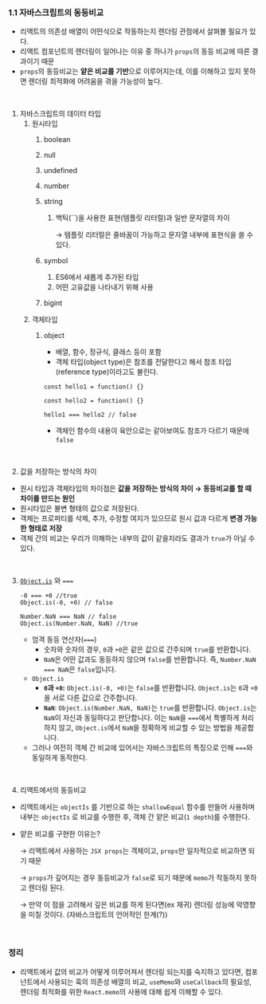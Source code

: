 ### 1.1 자바스크립트의 동등비교

- 리액트의 의존성 배열이 어떤식으로 작동하는지 렌더링 관점에서 살펴볼 필요가 있다.
- 리액트 컴포넌트의 렌더링이 일어나는 이유 중 하나가 `props`의 동등 비교에 따른 결과이기 때문
- `props`의 동등비교는 **얕은 비교를 기반**으로 이루어지는데, 이를 이해하고 있지 못하면 렌더링 최적화에 어려움을 겪을 가능성이 높다.

<br/>


1. 자바스크립트의 데이터 타입
    1. 원시타입
        1. boolean
        2. null
        3. undefined
        4. number
        5. string
            1. 백틱(``)을 사용한 표현(템플릿 리터럴)과 일반 문자열의 차이 
                
                → 템플릿 리터럴은 줄바꿈이 가능하고 문자열 내부에 표현식을 쓸 수 있다.
                
        6. symbol
            1. ES6에서 새롭게 추가된 타입
            2. 어떤 고유값을 나타내기 위해 사용
        7. bigint
    2. 객체타입
        1. object
            - 배열, 함수, 정규식, 클래스 등이 포함
            - 객체 타입(object type)은 참조를 전달한다고 해서 참조 타입(reference type)이라고도 불린다.
            
            ```tsx
            const hello1 = function() {}
            
            const hello2 = function() {}
            
            hello1 === hello2 // false
            ```
            
            - 객체인 함수의 내용이 육안으로는 같아보여도 참조가 다르기 때문에 `false`
            

<br/>


2. 값을 저장하는 방식의 차이

- 원시 타입과 객체타입의 차이점은 **값을 저장하는 방식의 차이 → 동등비교를 할 때 차이를 만드는 원인**
- 원시타입은 불변 형태의 값으로 저장된다.
- 객체는 프로퍼티를 삭제, 추가, 수정할 여지가 있으므로 원시 값과 다르게 **변경 가능한 형태로 저장**
- 객체 간의 비교는 우리가 이해하는 내부의 값이 같을지라도 결과가 `true`가 아닐 수 있다.

<br/>



3. [`Object.is`](http://Object.is) 와 `===`
    
    ```tsx
    -0 === +0 //true
    Object.is(-0, +0) // false
    
    Number.NaN === NaN // false
    Object.is(Number.NaN, NaN) //true
    ```
    
    - 엄격 동등 연산자(`===`)
        - 숫자와 숫자의 경우, `0`과 `+0`은 같은 값으로 간주되며 `true`를 반환합니다.
        - `NaN`은 어떤 값과도 동등하지 않으며 `false`를 반환합니다. 즉, `Number.NaN === NaN`은 `false`입니다.
    - `Object.is`
        - **`0`과 `+0`:** `Object.is(-0, +0)`는 `false`를 반환합니다. `Object.is`는 `0`과 `+0`을 서로 다른 값으로 간주합니다.
        - **`NaN`**: `Object.is(Number.NaN, NaN)`는 `true`를 반환합니다. `Object.is`는 `NaN`이 자신과 동일하다고 판단합니다. 이는 `NaN`을 `===`에서 특별하게 처리하지 않고, `Object.is`에서 `NaN`을 정확하게 비교할 수 있는 방법을 제공합니다.
    - 그러나 여전히 객체 간 비교에 있어서는 자바스크립트의 특징으로 인해 `===`와 동일하게 동작한다.


<br/>


4. 리액트에서의 동등비교
- 리액트에서는 `objectIs` 를 기반으로 하는 `shallowEqual` 함수를 만들어 사용하며 내부는 `objectIs` 로 비교를 수행한 후, 객체 간 얕은 비교(`1 depth`)를 수행한다.
- 얕은 비교를 구현한 이유는?
    
    → 리액트에서 사용하는 `JSX props`는 객체이고, `props`만 일차적으로 비교하면 되기 때문
    
    → `props`가 깊어지는 경우 동등비교가 `false`로 되기 때문에 `memo`가 작동하지 못하고 렌더링 된다.  
    
    → 만약 이 점을 고려해서 깊은 비교를 하게 된다면(ex 재귀) 렌더링 성능에 악영향을 미칠 것이다. (자바스크립트의 언어적인 한계(?))
    
<br/>


### 정리

- 리액트에서 값의 비교가 어떻게 이루어져서 렌더링 되는지를 숙지하고 있다면, 컴포넌트에서 사용되는 훅의 의존성 배열의 비교, `useMemo`와 `useCallback`의 필요성, 렌더링 최적화를 위한 `React.memo`의 사용에 대해 쉽게 이해할 수 있다.
